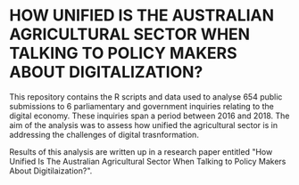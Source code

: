 # HOW UNIFIED IS THE AUSTRALIAN AGRICULTURAL SECTOR WHEN TALKING TO POLICY MAKERS ABOUT DIGITALIZATION?

This repository contains the R scripts and data used to analyse 654 public submissions to 6 parliamentary and government inquiries relating to the digital economy. These inquiries span a period between 2016 and 2018. The aim of the analysis was to assess how unified the agricultural sector is in addressing the challenges of digital trasnformation.

Results of this analysis are written up in a research paper entitled "How Unified Is The Australian Agricultural Sector When Talking to Policy Makers About Digitilaization?".

